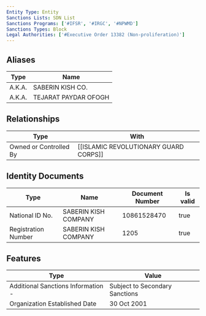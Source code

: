 ```yaml
---
Entity Type: Entity
Sanctions Lists: SDN List
Sanctions Programs: ['#IFSR', '#IRGC', '#NPWMD']
Sanctions Types: Block
Legal Authorities: ['#Executive Order 13382 (Non-proliferation)']
---
```


## Aliases
| Type  | Name      | 
|-------|-----------|
| A.K.A. | SABERIN KISH CO. |
| A.K.A. | TEJARAT PAYDAR OFOGH |

## Relationships
| Type  | With      | 
|-------|-----------|
| Owned or Controlled By | [[ISLAMIC REVOLUTIONARY GUARD CORPS]] |

## Identity Documents
| Type  | Name      | Document Number | Is valid |
|-------|-----------|-----------------|----------|
| National ID No. | SABERIN KISH COMPANY | 10861528470 | true |
| Registration Number | SABERIN KISH COMPANY | 1205 | true |

## Features
| Type  | Value      |
|-------|------------|
| Additional Sanctions Information - | Subject to Secondary Sanctions |
| Organization Established Date | 30 Oct 2001 |
